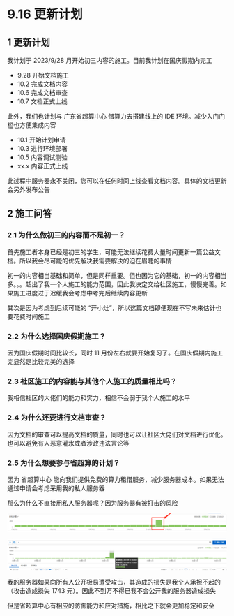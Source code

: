 # 9.16 更新计划

## 1 更新计划

我计划于 2023/9/28 月开始初三内容的施工。目前我计划在国庆假期内完工

- 9.28 开始文档施工
- 10.2 完成文档内容
- 10.6 完成文档审查
- 10.7 文档正式上线

此外，我们也计划与 广东省超算中心 借算力去搭建线上的 IDE 环境。减少入门门槛也方便集成内容

- 10.1 开始计划申请
- 10.3 进行环境部署
- 10.5 内容调试测验
- xx.x 内容正式上线

此过程中服务器永不关闭，您可以在任何时间上线查看文档内容。具体的文档更新会另外发布公告

## 2 施工问答

### 2.1 为什么做初三的内容而不是初一？

首先施工者本身已经是初三的学生，可能无法继续花费大量时间更新一篇公益文档。所以我会尽可能的优先解决我需要解决的迫在眉睫的事情

初一的内容相当基础和简单，但是同样重要。但也因为它的基础，初一的内容相当多。。。超出了我一个人施工的能力范围，因此我决定交给社区施工，慢慢完善。如果施工进度过于迟缓我会考虑中考完后继续内容更新

其次是因为考虑到后续可能的 “开小灶”，所以这篇文档即便现在不写未来估计也要花费时间施工

### 2.2 为什么选择国庆假期施工？

因为国庆假期时间比较长，同时 11 月份左右就要开始复习了。在国庆假期内施工完显然是比较完美的选择

### 2.3 社区施工的内容能与其他个人施工的质量相比吗？

我相信社区的大佬们的能力和实力，相信不会弱于我个人施工的水平

### 2.4 为什么还要进行文档审查？

因为文档的审查可以提高文档的质量，同时也可以让社区大佬们对文档进行优化。也可以避免有人恶意灌水或者涉政违法言论等

### 2.5 为什么想要参与省超算的计划？

因为 省超算中心 能向我们提供免费的算力租借服务，减少服务器成本。如果无法通过申请会考虑采用我的私人服务器

那么为什么不直接用私人服务器呢？因为服务器有被打击的风险

![攻击截图](./images/攻击截图.png)

![攻击截图1](./images/攻击截图1.png)

我的服务器如果向所有人公开极易遭受攻击，其造成的损失是我个人承担不起的（攻击造成损失 1743 元）。因此不到万不得已我不会公开我的服务器造成损失

但是省超算中心有相应的防御能力和应对措施，相比之下就会更加稳定和安全

